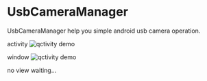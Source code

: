 # UsbCameraManager
UsbCameraManager help you simple android usb camera operation.

activity
![qctivity demo]()

window
![qctivity demo]()

no view
waiting...